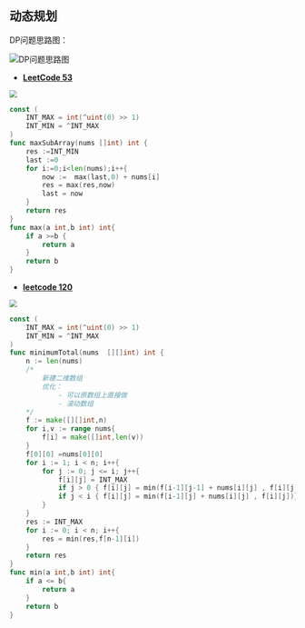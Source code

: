 ## 动态规划

DP问题思路图：

![DP问题思路图](C:%5CUsers%5Cjohn%5CDesktop%5CCloud-Resources%5Cimages%5CDP%E9%97%AE%E9%A2%98%E6%80%9D%E8%B7%AF.JPG)

-  **[LeetCode 53](https://leetcode-cn.com/problems/maximum-subarray/)**

<img src="C:%5CUsers%5Cjohn%5CDesktop%5CCloud-Resources%5Cimages%5CDP-LeetCode-53.JPG" style="zoom:80%;" />

```go
const (
    INT_MAX = int(^uint(0) >> 1)
    INT_MIN = ^INT_MAX
)
func maxSubArray(nums []int) int {
    res :=INT_MIN
    last :=0
    for i:=0;i<len(nums);i++{
        now :=  max(last,0) + nums[i]
        res = max(res,now)
        last = now
    }
    return res
}
func max(a int,b int) int{
    if a >=b {
        return a
    }
    return b
}
```

- **[leetcode 120](https://leetcode-cn.com/problems/maximum-subarray/)** 

<img src="C:%5CUsers%5Cjohn%5CDesktop%5CCloud-Resources%5Cimages%5CDP-LeetCode-120.JPG" style="zoom:80%;" />

```go
const (
    INT_MAX = int(^uint(0) >> 1)
    INT_MIN = ^INT_MAX
)
func minimumTotal(nums  [][]int) int {
    n := len(nums)
    /*
    	新建二维数组
    	优化：
    		- 可以原数组上直接做
    		- 滚动数组
    */
    f := make([][]int,n)
    for i,v := range nums{
        f[i] = make([]int,len(v))
    }
    f[0][0] =nums[0][0]
    for i := 1; i < n; i++{
        for j := 0; j <= i; j++{
            f[i][j] = INT_MAX
            if j > 0 { f[i][j] = min(f[i-1][j-1] + nums[i][j] , f[i][j])}
            if j < i { f[i][j] = min(f[i-1][j] + nums[i][j] , f[i][j])}
        } 
    }
    res := INT_MAX
    for i := 0; i < n; i++{
        res = min(res,f[n-1][i])
    }
    return res
}
func min(a int,b int) int{
    if a <= b{
        return a
    }
    return b
}
```

